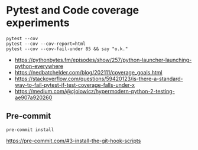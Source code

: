 # Pytest and Code coverage experiments

```
pytest --cov
pytest --cov --cov-report=html
pytest --cov --cov-fail-under 85 && say "o.k."
```

- https://pythonbytes.fm/episodes/show/257/python-launcher-launching-python-everywhere
- https://nedbatchelder.com/blog/202111/coverage_goals.html
- https://stackoverflow.com/questions/59420123/is-there-a-standard-way-to-fail-pytest-if-test-coverage-falls-under-x
- https://medium.com/@cjolowicz/hypermodern-python-2-testing-ae907a920260

## Pre-commit

`pre-commit install`

https://pre-commit.com/#3-install-the-git-hook-scripts
